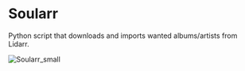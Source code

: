 # Soularr
Python script that downloads and imports wanted albums/artists from Lidarr.

![Soularr_small](https://github.com/user-attachments/assets/15c47a82-ddf2-40e3-b143-2ad7f570730f)
